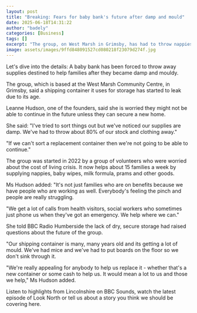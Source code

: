 ```yaml
---
layout: post
title: "Breaking: Fears for baby bank's future after damp and mould"
date: 2025-06-18T14:31:22
author: "badely"
categories: [Business]
tags: []
excerpt: "The group, on West Marsh in Grimsby, has had to throw nappies, baby formula and clothing away."
image: assets/images/9ffd848091527cd080218f23079d274f.jpg
---
```


Let's dive into the details: A baby bank has been forced to throw away supplies destined to help families after they became damp and mouldy.

The group, which is based at the West Marsh Community Centre, in Grimsby, said a shipping container it uses for storage has started to leak due to its age.

Leanne Hudson, one of the founders, said she is worried they might not be able to continue in the future unless they can secure a new home.

She said: "I've tried to sort things out but we've noticed our supplies are damp. We've had to throw about 80% of our stock and clothing away."

"If we can't sort a replacement container then we're not going to be able to continue."

The group was started in 2022 by a group of volunteers who were worried about the cost of living crisis. It now helps about 15 families a week by supplying nappies, baby wipes, milk formula, prams and other goods.

Ms Hudson added: "It's not just families who are on benefits because we have people who are working as well. Everybody's feeling the pinch and people are really struggling.

"We get a lot of calls from health visitors, social workers who sometimes just phone us when they've got an emergency. We help where we can."

She told BBC Radio Humberside the lack of dry, secure storage had raised questions about the future of the group.

"Our shipping container is many, many years old and its getting a lot of mould. We've had mice and we've had to put boards on the floor so we don't sink through it.

"We're really appealing for anybody to help us replace it - whether that's a new container or some cash to help us. It would mean a lot to us and those we help," Ms Hudson added.

Listen to highlights from Lincolnshire on BBC Sounds, watch the latest episode of Look North or tell us about a story you think we should be covering here.

